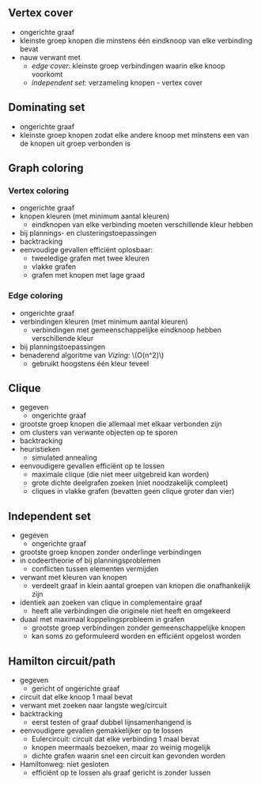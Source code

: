 ## Vertex cover

* ongerichte graaf
* kleinste groep knopen die minstens één eindknoop van elke verbinding bevat
* nauw verwant met 
    * *edge cover*: kleinste groep verbindingen waarin elke knoop voorkomt
    * *independent set*: verzameling knopen - vertex cover

## Dominating set

* ongerichte graaf
* kleinste groep knopen zodat elke andere knoop met minstens een van de knopen uit groep verbonden is

## Graph coloring

### Vertex coloring

* ongerichte graaf
* knopen kleuren (met minimum aantal kleuren)
    * eindknopen van elke verbinding moeten verschillende kleur hebben
* bij plannings- en clusteringstoepassingen
* backtracking
* eenvoudige gevallen efficiënt oplosbaar: 
    * tweeledige grafen met twee kleuren
    * vlakke grafen
    * grafen met knopen met lage graad

### Edge coloring

* ongerichte graaf
* verbindingen kleuren (met minimum aantal kleuren)
    * verbindingen met gemeenschappelijke eindknoop hebben verschillende kleur
* bij planningstoepassingen
* benaderend algoritme van *Vizing*: \\(O(n^2)\\)
    * gebruikt hoogstens één kleur teveel

## Clique

* gegeven
    * ongerichte graaf
* grootste groep knopen die allemaal met elkaar verbonden zijn
* om clusters van verwante objecten op te sporen
* backtracking
* heuristieken
    * simulated annealing
* eenvoudigere gevallen efficiënt op te lossen
    * maximale clique (die niet meer uitgebreid kan worden)
    * grote dichte deelgrafen zoeken (niet noodzakelijk compleet)
    * cliques in vlakke grafen (bevatten geen clique groter dan vier)

## Independent set

* gegeven
    * ongerichte graaf
* grootste groep knopen zonder onderlinge verbindingen
* in codeertheorie of bij planningsproblemen
    * conflicten tussen elementen vermijden
* verwant met kleuren van knopen
    * verdeelt graaf in klein aantal groepen van knopen die onafhankelijk zijn
* identiek aan zoeken van clique in complementaire graaf
    * heeft alle verbindingen die originele niet heeft en omgekeerd
* duaal met maximaal koppelingsprobleem in grafen
    * grootste groep verbindingen zonder gemeenschappelijke knopen
    * kan soms zo geformuleerd worden en efficiënt opgelost worden

## Hamilton circuit/path

* gegeven
    * gericht of ongerichte graaf
* circuit dat elke knoop 1 maal bevat
* verwant met zoeken naar langste weg/circuit
* backtracking
    * eerst testen of graaf dubbel lijnsamenhangend is
* eenvoudigere gevallen gemakkelijker op te lossen
    * Eulercircuit: circuit dat elke verbinding 1 maal bevat
    * knopen meermaals bezoeken, maar zo weinig mogelijk
    * dichte grafen waarin snel een circuit kan gevonden worden
* Hamiltonweg: niet gesloten
    * efficiënt op te lossen als graaf gericht is zonder lussen
